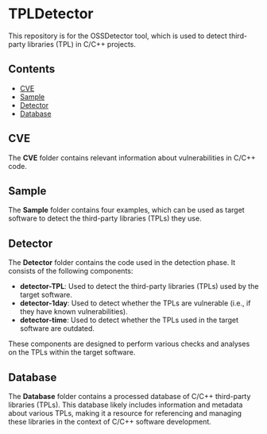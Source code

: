 # TPLDetector
This repository is for the OSSDetector tool, which is used to detect third-party libraries (TPL) in C/C++ projects.

## Contents
- [CVE](#cve)
- [Sample](#sample)
- [Detector](#detector)
- [Database](#database)

## CVE
The **CVE** folder contains relevant information about vulnerabilities in C/C++ code.

## Sample
The **Sample** folder contains four examples, which can be used as target software to detect the third-party libraries (TPLs) they use.

## Detector
The **Detector** folder contains the code used in the detection phase. It consists of the following components:
- **detector-TPL**: Used to detect the third-party libraries (TPLs) used by the target software.
- **detector-1day**: Used to detect whether the TPLs are vulnerable (i.e., if they have known vulnerabilities).
- **detector-time**: Used to detect whether the TPLs used in the target software are outdated.

These components are designed to perform various checks and analyses on the TPLs within the target software.

## Database
The **Database** folder contains a processed database of C/C++ third-party libraries (TPLs). This database likely includes information and metadata about various TPLs, making it a resource for referencing and managing these libraries in the context of C/C++ software development.
